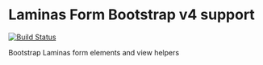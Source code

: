 # Laminas Form Bootstrap v4 support

[![Build Status](https://github.com/webinertia/bootstrap/actions/workflows/continuous-integration.yml/badge.svg)](https://github.com/webinertia/bootstrap/actions/workflows/continuous-integration.yml)

Bootstrap Laminas form elements and view helpers
